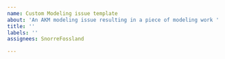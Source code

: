 ```yaml
---
name: Custom Modeling issue template
about: 'An AKM modeling issue resulting in a piece of modeling work '
title: ''
labels: ''
assignees: SnorreFossland

---
```



